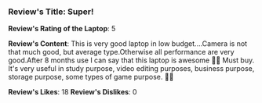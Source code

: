 ### Review's Title: Super!

**Review's Rating of the Laptop**: 5

**Review's Content**:
This is very good laptop in low budget....Camera is not that much good, but average type.Otherwise all performance are very good.After 8 months use I can say that this laptop is awesome 👍🏻 Must buy. It's very useful in study purpose, video editing purposes, business purpose, storage purpose, some types of game purpose. 👍🏻

**Review's Likes**: 18
**Review's Dislikes**: 0
